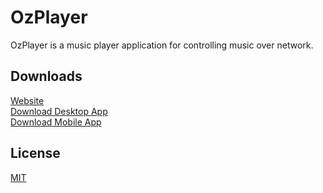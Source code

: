 # OzPlayer

OzPlayer is a music player application for controlling music over network.

## Downloads

[Website](http://www.ozplayer.net)  
[Download Desktop App](http://ozplayer.net/download/windows/ozplayer-installer-v1.exe)  
[Download Mobile App](https://play.google.com/store/apps/details?id=arnes.ozplayer.net)  

## License
[MIT](https://choosealicense.com/licenses/mit/)